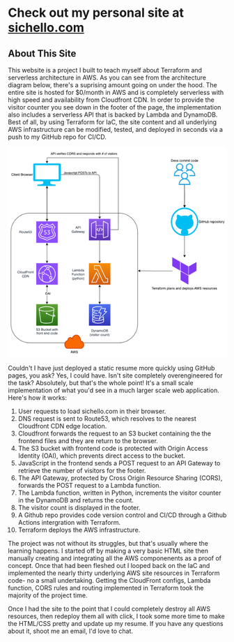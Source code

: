 # Check out my personal site at [sichello.com](http://sichello.com) 

## About This Site

This website is a project I built to teach myself about Terraform and serverless architecture in AWS. As you can see from the architecture diagram below, there's a suprising amount going on under the hood. The entire site is hosted for $0/month in AWS and is completely serverless with high speed and availability from Cloudfront CDN. In order to provide the visitor counter you see down in the footer of the page, the implementation also includes a serverless API that is backed by Lambda and DynamoDB. Best of all, by using Terraform for IaC, the site content and all underlying AWS infrastructure can be modified, tested, and deployed in seconds via a push to my GitHub repo for CI/CD.

![Site Architecture](/src/assets//img/architecture.png)


Couldn't I have just deployed a static resume more quickly using GitHub pages, you ask? Yes, I could have. Isn't site completely overengineered for the task? Absolutely, but that's the whole point! It's a small scale implementation of what you'd see in a much larger scale web application. Here's how it works:

1. User requests to load sichello.com in their browser.
1. DNS request is sent to Route53, which resolves to the nearest Cloudfront CDN edge location.
1. Cloudfront forwards the request to an S3 bucket containing the the frontend files and they are return to the browser.
1. The S3 bucket with frontend code is protected with Origin Access Identity (OAI), which prevents direct access to the bucket.
1. JavaScript in the frontend sends a POST request to an API Gateway to retrieve the number of visitors for the footer.
1. The API Gateway, protected by Cross Origin Resource Sharing (CORS), forwards the POST request to a Lambda function.
1. The Lambda function, written in Python, increments the visitor counter in the DynamoDB and returns the count.
1. The visitor count is displayed in the footer.
1. A Github repo provides code version control and CI/CD through a Github Actions intergration with Terraform.
1. Terraform deploys the AWS infrastructure.

The project was not without its struggles, but that's usually where the learning happens. I started off by making a very basic HTML site then manually creating and integrating all the AWS componenents as a proof of concept. Once that had been fleshed out I looped back on the IaC and implemented the nearly thirty underlying AWS site resources in Terraform code- no a small undertaking. Getting the CloudFront configs, Lambda function, CORS rules and routing implemented in Terraform took the majority of the project time.

Once I had the site to the point that I could completely destroy all AWS resources, then redeploy them all with click, I took some more time to make the HTML/CSS pretty and update up my resume. If you have any questions about it, shoot me an email, I'd love to chat.
